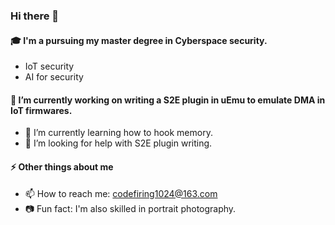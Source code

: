 ### Hi there 👋

<!--
 **Codefiring/codefiring** is a ✨ _special_ ✨ repository because its `README.md` (this file) appears on your GitHub profile.

Here are some ideas to get you started:
-->

#### 🎓 I'm a pursuing my master degree in Cyberspace security.

- IoT security 
- AI for security

#### 🔭 I’m currently working on writing a S2E plugin in uEmu to emulate DMA in IoT firmwares.

- 🌱 I’m currently learning how to hook memory.
- 🤔 I’m looking for help with S2E plugin writing.

#### ⚡ Other things about me

- 📫 How to reach me: codefiring1024@163.com
- 📷 Fun fact: I'm also skilled in portrait photography.


<!--
- 😄 Pronouns: ...
⚡🎓
- 👯 I’m looking to collaborate on ...
- 💬 Ask me about ...

-->
